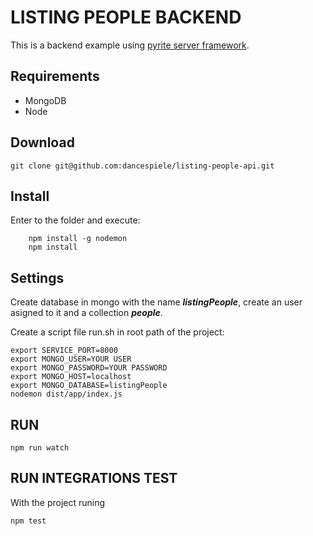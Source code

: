 # LISTING PEOPLE BACKEND ###
This is a backend example using [pyrite server framework](https://github.com/pyrite-framework/pyrite-server).

## Requirements

* MongoDB
* Node

## Download

`git clone git@github.com:dancespiele/listing-people-api.git`

## Install

Enter to the folder and execute:

```
    npm install -g nodemon
    npm install
```

## Settings

Create database in mongo with the name ***listingPeople***, create an user asigned to it and a collection ***people***.

Create a script file run.sh in root path of the project:

```
export SERVICE_PORT=8000
export MONGO_USER=YOUR USER
export MONGO_PASSWORD=YOUR PASSWORD
export MONGO_HOST=localhost
export MONGO_DATABASE=listingPeople
nodemon dist/app/index.js
```

## RUN

`npm run watch`

## RUN INTEGRATIONS TEST

With the project runing

`npm test`